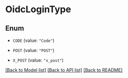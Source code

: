 # OidcLoginType

## Enum


* `CODE` (value: `"Code"`)

* `POST` (value: `"POST"`)

* `X_POST` (value: `"x_post"`)


[[Back to Model list]](../README.md#documentation-for-models) [[Back to API list]](../README.md#documentation-for-api-endpoints) [[Back to README]](../README.md)


